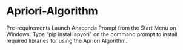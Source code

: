 # Apriori-Algorithm

Pre-requirements
Launch Anaconda Prompt from the Start Menu on Windows. Type “pip install apyori” on the
command prompt to install required libraries for using the Apriori Algorithm.
